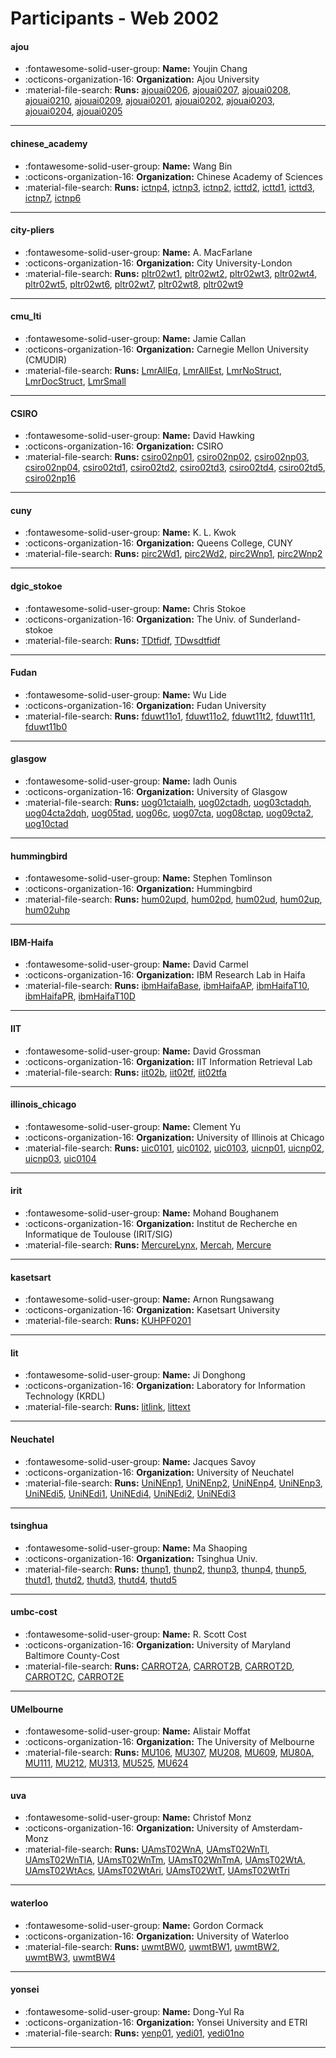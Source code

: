 # Participants - Web 2002 

#### ajou
 - :fontawesome-solid-user-group: **Name:** Youjin Chang
 - :octicons-organization-16: **Organization:** Ajou University
 - :material-file-search: **Runs:** [ajouai0206](./runs.md#ajouai0206), [ajouai0207](./runs.md#ajouai0207), [ajouai0208](./runs.md#ajouai0208), [ajouai0210](./runs.md#ajouai0210), [ajouai0209](./runs.md#ajouai0209), [ajouai0201](./runs.md#ajouai0201), [ajouai0202](./runs.md#ajouai0202), [ajouai0203](./runs.md#ajouai0203), [ajouai0204](./runs.md#ajouai0204), [ajouai0205](./runs.md#ajouai0205) 

---
#### chinese_academy
 - :fontawesome-solid-user-group: **Name:** Wang Bin
 - :octicons-organization-16: **Organization:** Chinese Academy of Sciences
 - :material-file-search: **Runs:** [ictnp4](./runs.md#ictnp4), [ictnp3](./runs.md#ictnp3), [ictnp2](./runs.md#ictnp2), [icttd2](./runs.md#icttd2), [icttd1](./runs.md#icttd1), [icttd3](./runs.md#icttd3), [ictnp7](./runs.md#ictnp7), [ictnp6](./runs.md#ictnp6) 

---
#### city-pliers
 - :fontawesome-solid-user-group: **Name:** A. MacFarlane
 - :octicons-organization-16: **Organization:** City University-London
 - :material-file-search: **Runs:** [pltr02wt1](./runs.md#pltr02wt1), [pltr02wt2](./runs.md#pltr02wt2), [pltr02wt3](./runs.md#pltr02wt3), [pltr02wt4](./runs.md#pltr02wt4), [pltr02wt5](./runs.md#pltr02wt5), [pltr02wt6](./runs.md#pltr02wt6), [pltr02wt7](./runs.md#pltr02wt7), [pltr02wt8](./runs.md#pltr02wt8), [pltr02wt9](./runs.md#pltr02wt9) 

---
#### cmu_lti
 - :fontawesome-solid-user-group: **Name:** Jamie Callan
 - :octicons-organization-16: **Organization:** Carnegie Mellon University (CMUDIR)
 - :material-file-search: **Runs:** [LmrAllEq](./runs.md#lmralleq), [LmrAllEst](./runs.md#lmrallest), [LmrNoStruct](./runs.md#lmrnostruct), [LmrDocStruct](./runs.md#lmrdocstruct), [LmrSmall](./runs.md#lmrsmall) 

---
#### CSIRO
 - :fontawesome-solid-user-group: **Name:** David Hawking
 - :octicons-organization-16: **Organization:** CSIRO
 - :material-file-search: **Runs:** [csiro02np01](./runs.md#csiro02np01), [csiro02np02](./runs.md#csiro02np02), [csiro02np03](./runs.md#csiro02np03), [csiro02np04](./runs.md#csiro02np04), [csiro02td1](./runs.md#csiro02td1), [csiro02td2](./runs.md#csiro02td2), [csiro02td3](./runs.md#csiro02td3), [csiro02td4](./runs.md#csiro02td4), [csiro02td5](./runs.md#csiro02td5), [csiro02np16](./runs.md#csiro02np16) 

---
#### cuny
 - :fontawesome-solid-user-group: **Name:** K. L. Kwok
 - :octicons-organization-16: **Organization:** Queens College, CUNY
 - :material-file-search: **Runs:** [pirc2Wd1](./runs.md#pirc2wd1), [pirc2Wd2](./runs.md#pirc2wd2), [pirc2Wnp1](./runs.md#pirc2wnp1), [pirc2Wnp2](./runs.md#pirc2wnp2) 

---
#### dgic_stokoe
 - :fontawesome-solid-user-group: **Name:** Chris Stokoe
 - :octicons-organization-16: **Organization:** The Univ. of Sunderland-stokoe
 - :material-file-search: **Runs:** [TDtfidf](./runs.md#tdtfidf), [TDwsdtfidf](./runs.md#tdwsdtfidf) 

---
#### Fudan
 - :fontawesome-solid-user-group: **Name:** Wu Lide
 - :octicons-organization-16: **Organization:** Fudan University
 - :material-file-search: **Runs:** [fduwt11o1](./runs.md#fduwt11o1), [fduwt11o2](./runs.md#fduwt11o2), [fduwt11t2](./runs.md#fduwt11t2), [fduwt11t1](./runs.md#fduwt11t1), [fduwt11b0](./runs.md#fduwt11b0) 

---
#### glasgow
 - :fontawesome-solid-user-group: **Name:** Iadh Ounis
 - :octicons-organization-16: **Organization:** University of Glasgow
 - :material-file-search: **Runs:** [uog01ctaialh](./runs.md#uog01ctaialh), [uog02ctadh](./runs.md#uog02ctadh), [uog03ctadqh](./runs.md#uog03ctadqh), [uog04cta2dqh](./runs.md#uog04cta2dqh), [uog05tad](./runs.md#uog05tad), [uog06c](./runs.md#uog06c), [uog07cta](./runs.md#uog07cta), [uog08ctap](./runs.md#uog08ctap), [uog09cta2](./runs.md#uog09cta2), [uog10ctad](./runs.md#uog10ctad) 

---
#### hummingbird
 - :fontawesome-solid-user-group: **Name:** Stephen Tomlinson
 - :octicons-organization-16: **Organization:** Hummingbird
 - :material-file-search: **Runs:** [hum02upd](./runs.md#hum02upd), [hum02pd](./runs.md#hum02pd), [hum02ud](./runs.md#hum02ud), [hum02up](./runs.md#hum02up), [hum02uhp](./runs.md#hum02uhp) 

---
#### IBM-Haifa
 - :fontawesome-solid-user-group: **Name:** David Carmel
 - :octicons-organization-16: **Organization:** IBM Research Lab in Haifa
 - :material-file-search: **Runs:** [ibmHaifaBase](./runs.md#ibmhaifabase), [ibmHaifaAP](./runs.md#ibmhaifaap), [ibmHaifaT10](./runs.md#ibmhaifat10), [ibmHaifaPR](./runs.md#ibmhaifapr), [ibmHaifaT10D](./runs.md#ibmhaifat10d) 

---
#### IIT
 - :fontawesome-solid-user-group: **Name:** David Grossman
 - :octicons-organization-16: **Organization:** IIT Information Retrieval Lab
 - :material-file-search: **Runs:** [iit02b](./runs.md#iit02b), [iit02tf](./runs.md#iit02tf), [iit02tfa](./runs.md#iit02tfa) 

---
#### illinois_chicago
 - :fontawesome-solid-user-group: **Name:** Clement Yu
 - :octicons-organization-16: **Organization:** University of Illinois at Chicago
 - :material-file-search: **Runs:** [uic0101](./runs.md#uic0101), [uic0102](./runs.md#uic0102), [uic0103](./runs.md#uic0103), [uicnp01](./runs.md#uicnp01), [uicnp02](./runs.md#uicnp02), [uicnp03](./runs.md#uicnp03), [uic0104](./runs.md#uic0104) 

---
#### irit
 - :fontawesome-solid-user-group: **Name:** Mohand Boughanem
 - :octicons-organization-16: **Organization:** Institut de Recherche en Informatique de Toulouse (IRIT/SIG)
 - :material-file-search: **Runs:** [MercureLynx](./runs.md#mercurelynx), [Mercah](./runs.md#mercah), [Mercure](./runs.md#mercure) 

---
#### kasetsart
 - :fontawesome-solid-user-group: **Name:** Arnon Rungsawang
 - :octicons-organization-16: **Organization:** Kasetsart University
 - :material-file-search: **Runs:** [KUHPF0201](./runs.md#kuhpf0201) 

---
#### lit
 - :fontawesome-solid-user-group: **Name:** Ji Donghong
 - :octicons-organization-16: **Organization:** Laboratory for Information Technology (KRDL)
 - :material-file-search: **Runs:** [litlink](./runs.md#litlink), [littext](./runs.md#littext) 

---
#### Neuchatel
 - :fontawesome-solid-user-group: **Name:** Jacques Savoy
 - :octicons-organization-16: **Organization:** University of Neuchatel
 - :material-file-search: **Runs:** [UniNEnp1](./runs.md#uninenp1), [UniNEnp2](./runs.md#uninenp2), [UniNEnp4](./runs.md#uninenp4), [UniNEnp3](./runs.md#uninenp3), [UniNEdi5](./runs.md#uninedi5), [UniNEdi1](./runs.md#uninedi1), [UniNEdi4](./runs.md#uninedi4), [UniNEdi2](./runs.md#uninedi2), [UniNEdi3](./runs.md#uninedi3) 

---
#### tsinghua
 - :fontawesome-solid-user-group: **Name:** Ma Shaoping
 - :octicons-organization-16: **Organization:** Tsinghua Univ.
 - :material-file-search: **Runs:** [thunp1](./runs.md#thunp1), [thunp2](./runs.md#thunp2), [thunp3](./runs.md#thunp3), [thunp4](./runs.md#thunp4), [thunp5](./runs.md#thunp5), [thutd1](./runs.md#thutd1), [thutd2](./runs.md#thutd2), [thutd3](./runs.md#thutd3), [thutd4](./runs.md#thutd4), [thutd5](./runs.md#thutd5) 

---
#### umbc-cost
 - :fontawesome-solid-user-group: **Name:** R. Scott Cost
 - :octicons-organization-16: **Organization:** University of Maryland Baltimore County-Cost
 - :material-file-search: **Runs:** [CARROT2A](./runs.md#carrot2a), [CARROT2B](./runs.md#carrot2b), [CARROT2D](./runs.md#carrot2d), [CARROT2C](./runs.md#carrot2c), [CARROT2E](./runs.md#carrot2e) 

---
#### UMelbourne
 - :fontawesome-solid-user-group: **Name:** Alistair Moffat
 - :octicons-organization-16: **Organization:** The University of Melbourne
 - :material-file-search: **Runs:** [MU106](./runs.md#mu106), [MU307](./runs.md#mu307), [MU208](./runs.md#mu208), [MU609](./runs.md#mu609), [MU80A](./runs.md#mu80a), [MU111](./runs.md#mu111), [MU212](./runs.md#mu212), [MU313](./runs.md#mu313), [MU525](./runs.md#mu525), [MU624](./runs.md#mu624) 

---
#### uva
 - :fontawesome-solid-user-group: **Name:** Christof Monz
 - :octicons-organization-16: **Organization:** University of Amsterdam-Monz
 - :material-file-search: **Runs:** [UAmsT02WnA](./runs.md#uamst02wna), [UAmsT02WnTl](./runs.md#uamst02wntl), [UAmsT02WnTlA](./runs.md#uamst02wntla), [UAmsT02WnTm](./runs.md#uamst02wntm), [UAmsT02WnTmA](./runs.md#uamst02wntma), [UAmsT02WtA](./runs.md#uamst02wta), [UAmsT02WtAcs](./runs.md#uamst02wtacs), [UAmsT02WtAri](./runs.md#uamst02wtari), [UAmsT02WtT](./runs.md#uamst02wtt), [UAmsT02WtTri](./runs.md#uamst02wttri) 

---
#### waterloo
 - :fontawesome-solid-user-group: **Name:** Gordon Cormack
 - :octicons-organization-16: **Organization:** University of Waterloo
 - :material-file-search: **Runs:** [uwmtBW0](./runs.md#uwmtbw0), [uwmtBW1](./runs.md#uwmtbw1), [uwmtBW2](./runs.md#uwmtbw2), [uwmtBW3](./runs.md#uwmtbw3), [uwmtBW4](./runs.md#uwmtbw4) 

---
#### yonsei
 - :fontawesome-solid-user-group: **Name:** Dong-Yul Ra
 - :octicons-organization-16: **Organization:** Yonsei University and ETRI
 - :material-file-search: **Runs:** [yenp01](./runs.md#yenp01), [yedi01](./runs.md#yedi01), [yedi01no](./runs.md#yedi01no) 

---
